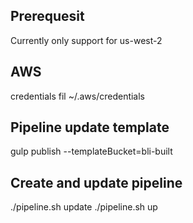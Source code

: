 ## Prerequesit
Currently only support for us-west-2

## AWS
credentials fil ~/.aws/credentials

## Pipeline update template
gulp publish --templateBucket=bli-built

## Create and update pipeline

./pipeline.sh update
./pipeline.sh up
